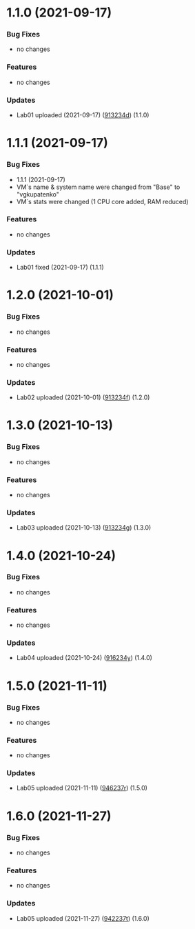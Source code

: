 # 1.1.0 (2021-09-17)


### Bug Fixes

* no changes

### Features

* no changes

### Updates

* Lab01 uploaded (2021-09-17) ([913234d](https://github.com/1032183649/InfBezLabs/tree/main/Lab01)) (1.1.0)

# 1.1.1 (2021-09-17)


### Bug Fixes

* 1.1.1 (2021-09-17)
* VM`s name & system name were changed from "Base" to "vgkupatenko"
* VM`s stats were changed (1 CPU core added, RAM reduced)

### Features

* no changes

### Updates

* Lab01 fixed (2021-09-17) (1.1.1)

# 1.2.0 (2021-10-01)


### Bug Fixes

* no changes

### Features

* no changes

### Updates

* Lab02 uploaded (2021-10-01) ([913234f](https://github.com/1032183649/InfBezLabs/tree/main/Lab02)) (1.2.0)

# 1.3.0 (2021-10-13)


### Bug Fixes

* no changes

### Features

* no changes

### Updates

* Lab03 uploaded (2021-10-13) ([913234g](https://github.com/1032183649/InfBezLabs/tree/main/Lab03)) (1.3.0)

# 1.4.0 (2021-10-24)


### Bug Fixes

* no changes

### Features

* no changes

### Updates

* Lab04 uploaded (2021-10-24) ([916234y](https://github.com/1032183649/InfBezLabs/tree/main/Lab04)) (1.4.0)

# 1.5.0 (2021-11-11)


### Bug Fixes

* no changes

### Features

* no changes

### Updates

* Lab05 uploaded (2021-11-11) ([946237r](https://github.com/1032183649/InfBezLabs/tree/main/Lab05)) (1.5.0)

# 1.6.0 (2021-11-27)


### Bug Fixes

* no changes

### Features

* no changes

### Updates

* Lab05 uploaded (2021-11-27) ([942237t](https://github.com/1032183649/InfBezLabs/tree/main/Lab06)) (1.6.0)
